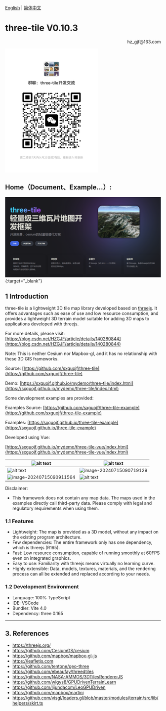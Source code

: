 [English](README.md) | [简体中文](README_CN.md)

# **three-tile V0.10.3**

<p align='right'>hz_gjf@163.com</p>

<img src="./images/wechat.jpg" width = 300 height = 400>

## Home（Document、Example...）:

[![home](./images/home.png)](https://sxguojf.github.io/three-tile-doc/){:target="\_blank"}

## 1 Introduction

three-tile is a lightweight 3D tile map library developed based on [threejs](https://threejs.org/). It offers advantages such as ease of use and low resource consumption, and provides a lightweight 3D terrain model suitable for adding 3D maps to applications developed with threejs.

For more details, please visit: [https://blog.csdn.net/HZGJF/article/details/140280844](https://blog.csdn.net/HZGJF/article/details/140280844)

Note: This is neither Cesium nor Mapbox-gl, and it has no relationship with these 3D GIS frameworks.

Source: [https://github.com/sxguojf/three-tile](https://github.com/sxguojf/three-tile)

Demo: [https://sxguojf.github.io/mydemo/three-tile/index.html](https://sxguojf.github.io/mydemo/three-tile/index.html)

Some development examples are provided:

Examples Source: [https://github.com/sxguojf/three-tile-example](https://github.com/sxguojf/three-tile-example)

Examples: [https://sxguojf.github.io/three-tile-example](https://sxguojf.github.io/three-tile-example)

Developed using Vue:

[https://sxguojf.github.io/mydemo/three-tile-vue/index.html](https://sxguojf.github.io/mydemo/three-tile-vue/index.html)

| ![alt text](images/image-3.png)                                | ![alt text](images/image-4.png)                                |
| -------------------------------------------------------------- | -------------------------------------------------------------- |
| ![alt text](images/image-2.png)                                | ![image-20240715090719129](images/image-20240715090719129.png) |
| ![image-20240715090911564](images/image-20240715090911564.png) | ![alt text](images/image-1.png)                                |

Disclaimer:

- This framework does not contain any map data. The maps used in the examples directly call third-party data. Please comply with legal and regulatory requirements when using them.

### 1.1 Features

- Lightweight: The map is provided as a 3D model, without any impact on the existing program architecture.
- Few dependencies: The entire framework only has one dependency, which is threejs (R165).
- Fast: Low resource consumption, capable of running smoothly at 60FPS even on integrated graphics.
- Easy to use: Familiarity with threejs means virtually no learning curve.
- Highly extensible: Data, models, textures, materials, and the rendering process can all be extended and replaced according to your needs.

### 1.2 Development Environment

- Language: 100% TypeScript
- IDE: VSCode
- Bundler: Vite 4.0
- Dependency: three 0.165

---

## 3. References

- https://threejs.org/
- https://github.com/CesiumGS/cesium
- https://github.com/mapbox/mapbox-gl-js
- https://leafletjs.com
- https://github.com/tentone/geo-three
- https://github.com/ebeaufay/threedtiles
- https://github.com/NASA-AMMOS/3DTilesRendererJS
- https://github.com/wlgys8/GPUDrivenTerrainLearn
- https://github.com/lijundacom/LeoGPUDriven
- https://github.com/mapbox/martini
- https://github.com/visgl/loaders.gl/blob/master/modules/terrain/src/lib/helpers/skirt.ts
